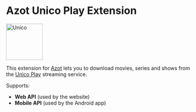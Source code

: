 # Azot Unico Play Extension

<img src="https://unicoplay.com/static/images/header/new_logo.svg" height="100" alt="Unico" />

This extension for [Azot](https://github.com/azot-labs/azot) lets you to download movies, series and shows from the [Unico Play](https://unicoplay.com/) streaming service.

Supports:
- **Web API** (used by the website)
- **Mobile API** (used by the Android app)
